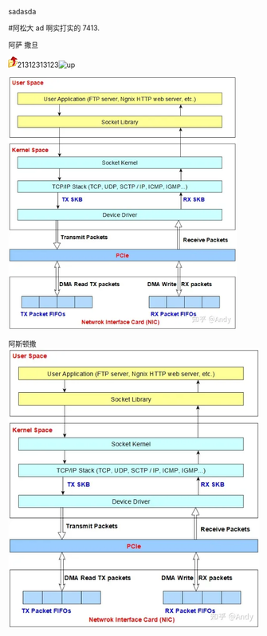 sadasda

#阿松大
ad 啊实打实的 7413.

阿萨
撒旦

![up](img/up.gif)21312313123![up](up.gif)



<img src="img/a1.webp" alt="image-20221014165816641" style="zoom: 80%;" />



阿斯顿撒 ![v2-983934d8b576772d7323033ae3001f48_720w](img/a1.webp)

